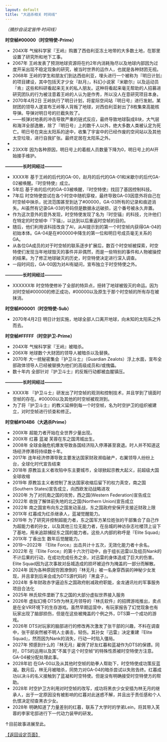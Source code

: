 ```yaml
---
layout: default
title: "大逃杀相关 时间线"
---
```


*（摘抄自设定皆传·时间线）*

**时空帧#00000（时空特使-Prime）**
- 204X年 气候科学家『王岭』购置了西伯利亚冻土地带的大多数土地，在那里设置了研究所和地下工事。
- 2067年 王岭发表了预测地球资源将在约2年内消耗殆尽以及地球内部因为过度开采出现不稳定现象的研究，被当时世界的运作人，也就是各种财团无视。
- 2068年 王岭的学生和朋友们到达西伯利亚，埋头进行一个被称为『明日计划』的项目建设，其中包括天才少女『赵月』，科幻小说家『米歇尔』以及运动员『肯』这些和科研看起来无关的私人朋友。这种将看起来毫无帮助的人招募进研究团队的行为被注意着王岭的人认为是作秀，所以没人在意研究项目本身。
- 2070年4月2日 王岭执行了明日计划，将星际空间站『明日号』进行发射。某财团的领导人遂宣布王岭等人背叛了地球，对西伯利亚射出了8枚集束高能核导弹。导弹对明日号的拦截失败了。
- ——核弹对地表的冲击导致严重的链式反应，最终导致地球裂成8块，大气层和海洋全部逸散，除了『明日号』上的数千人以外，绝大多数人类被认定为死亡。明日号在突出太阳系的途中，收集了宇宙中的已经作废的空间站以及其他太空垃圾，进行自我扩张。最终定居在太阳系之外。
- 
- 23XX年 因为各种原因，明日号上的着舰人员数量下降为0，明日号上的AI开始接手维护。

**————长时间经过————**

- XXXX年 基于王岭的后代的GA-00，赵月的后代的GA-01和米歇尔的后代GA-02被唤醒。『时空特使』成立。
- 5年后 基于肯的后代的GA-03被唤醒，『时空特使』找回了基因控制科技。
- 7年后 时空特使尝试在各个时空中随机穿梭，最终导致GA-03因意外将自己在时空帧中抹杀，扰流范围甚至到达了#00000，GA-03所有的记录和痕迹消失。AI虽然有记录GA-03的号码但是数据永远破损，这个番号被永久弃置。
- 作为这次意外的意外发现，时空特使发现了名为『时空锚』的科技，允许他们在特定的时空帧中『下锚』，以达到以后重返时空帧的目的。
- 随后，他们利用该科技改良了AI，从AI提示到的第一个时空帧内获得GA-04的初始本体。GA-04是在#00000中降生的第一位和明日号成员毫无关系的GA。
- 从各位GA成员的对于时空帧的联系逐步扩展后，数百个时空帧被探索，时空特使们发现当年地球毁灭的事件并非偶然，而是一些特别的事件和人物被操控的结果。为了修正地球破灭的历史，时空特使决定进行深入调查。
- 一段时间后，GA-00因为对AI有疑问，宣布独立于时空特使之外。

**————长时间经过————**

- XXXXXX年 时空特使修补了全部的特异点，扭转了地球被毁灭的命运。因为对时空帧#00000的修正成功，#00000以及原生于那个时空帧的所有存在被抹消。

**时空帧#00001（时空特使-Sub）**
- 2070年4月2日 明日计划实施，地球全部人口离开地球，向未知的太阳系之外而去。

**时空帧#FFFFF（时空护卫-Prime）**
- 204X年 气候科学家『王岭』被暗杀。
- 206X年 地球数个大财团的领导人被暗杀以及替换。
- 2070年 大一统秘密集会『护卫斗士』（Guardian Zealots）浮上水面，宣布全部政体领导人已经被替换为他们的高级成员和/或傀儡。
- 数十年内 全部针对『护卫斗士』的反叛行动都被血腥镇压。

**————长时间经过————**
- XXXX年 『护卫斗士』研发出了时空帧的观测和控制技术，并且学到了镜面时空帧的存在。#00000以及其他的时空帧被观测到。
- 为了将『护卫斗士』的教义延伸到每一个时空帧，名为时空护卫的组织被建立，对时空帧进行侦查和修正。

**时空帧#104B6（大逃杀Prime）**
- 200X年 超能力者开始在全世界少量出现。
- 200X年 红暮 蓝凝 芙蓉在东之国湾城出生。
- 2008年 全球金融危机爆发导致各国经济陷入停滞甚至衰退。时人并不知道这场经济停滞将持续数十年。
- 2017年 连年经济停滞导致主要发达国家财政濒临破产，右翼领导人纷纷上台，全球化时代宣告结束
- 2018年 原教旨主义者攻陷中东主要城市，全球掀起宗教大起义，前超级大国全球收缩
- 2019年 原教旨主义者控制了发达国家收缩后留下的权力真空，南之国(Southern States)宣告成立，向西欧发动战略进攻
- 2020年 为了对抗南之国的攻势，西之国(Western Federation)宣告成立
- 2022年 收拢了解体前失地的北之国(Northern Union)宣告成立
- 2022年 南之国宣布向东之国发动圣战，东之国政府安保开支接近财政上限
- 201X年 红暮成为红杀继承人，蓝凝觉醒能力。
- 2019年 为了研究并控制超能力者，东之国军方某位姓张的干部集合了自己作为超能力者的孙女，以及其他三位无能力者，在岳城的神访杂志社楼顶上设下了基地，用来追踪捕捉东之国的能力者。这些人内部的称呼是『Elite Squad』
- 201X年 丁香出生 数年后觉醒能力。
- 2019～2022年 『Elite Force』出击共计十五次，无效化能力者十余名。
- 2022年 在『Elite Force』的第十六次行动中，由于组长迅雷以及组员Nank的不计后果的行动，在成功完成任务之余，对迅雷的身体造成了巨大的伤害。Elite Squad因为这次事故对岳城造成的损坏被迫作为掩盖的一部分而解散。
- 2024年 因为各种原因穷困潦倒的『林无月』被一名身穿西装的神秘少女发现，并且拿到后来会成为DTS源代码的『黑盒子』。
- 2024年 多年财政赤字逼迫东之国政府削减政府职能，金龙通讯社的军事服务项目合法化
- 2025年 林氏软件垄断了东之国的大部分虚拟世界接入服务
- 2026年 虚拟幻境·DTS作为林无月领导的『林氏软件』的招牌游戏推出，卖点是在全VR环境下的生存游戏。虽然早期运营中，有玩家报告了幻觉现象也有玩家出现了脑部损伤，但是在这些被掩盖的个例之外，DTS算一个成功的游戏。
- 2026年 DTS对玩家的脑部进行的修改再次激发了张干部的兴趣，不料在调查中，张干部突然被不明人士袭击，轻伤。其孙女『迅雷』决定重建『Elite Squad』，然而因为Nank的消失，行动一时陷入僵局。
- 2027年 预感到什么的『林无月』雇佣了好友红暮和蓝凝作为DTS的保镖。同时，DTS的运用以及其“不属于这个时空帧”的特殊性质被时空特使方注意。GA-04被分配处理此事。
- 2028年初 在GA-00以及从其他时空帧的助拳人帮助下，时空特使成功策反蓝凝。数月后，林无月被暗杀，同势力对GA-04的暗杀尝试以失败告终。红暮成功以决斗的名义接触到了蓝凝和时空特使。但是没有明确接受时空特使方的帮助。
- 2028年 时空护卫方利用对时空帧的改写，成功将黑衣少女安插为林无月的继承人，出于一定原因没有被影响的红暮对此迷惑不解，并且出于责任感和个人仇恨决定彻查黑衣少女。
- 2028年 明确知道了力量差别的红暮，联系了大学时的学弟Lein，将其带入芙蓉的李家宅邸进行下一代动力装甲的研发。

↑目前故事进展至此。

[【返回设定页面】](https://amarillonmc.github.io/Settings/)